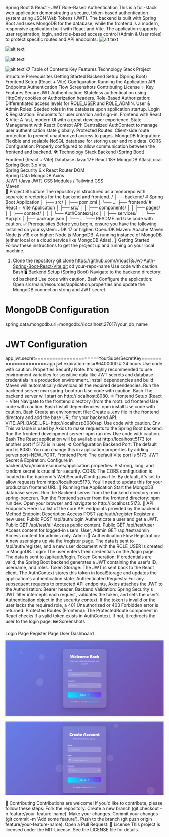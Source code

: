 Spring Boot & React - JWT Role-Based Authentication
This is a full-stack web application demonstrating a secure, token-based authentication system using JSON Web Tokens (JWT). The backend is built with Spring Boot and uses MongoDB for the database, while the frontend is a modern, responsive application built with React and Vite.
The application supports user registration, login, and role-based access control (Admin & User roles) to protect specific routes and API endpoints.
![alt text](https://img.shields.io/badge/License-MIT-yellow.svg)

![alt text](https://img.shields.io/badge/Spring_Boot-3.x-brightgreen.svg)

![alt text](https://img.shields.io/badge/React-18.x-blue.svg)

![alt text](https://img.shields.io/badge/Vite-5.x-purple.svg)
📋 Table of Contents
Key Features
Technology Stack
Project Structure
Prerequisites
Getting Started
Backend Setup (Spring Boot)
Frontend Setup (React + Vite)
Configuration
Running the Application
API Endpoints
Authentication Flow
Screenshots
Contributing
License
✨ Key Features
Secure JWT Authentication: Stateless authentication using HttpOnly cookies or Authorization headers.
Role-Based Authorization: Differentiated access levels for ROLE_USER and ROLE_ADMIN.
User & Admin Roles: Seeded roles in the database upon application startup.
Login & Registration: Endpoints for user creation and sign-in.
Frontend with React & Vite: A fast, modern UI with a great developer experience.
State Management with React Context API: Centralized AuthContext to manage user authentication state globally.
Protected Routes: Client-side route protection to prevent unauthorized access to pages.
MongoDB Integration: Flexible and scalable NoSQL database for storing user and role data.
CORS Configuration: Properly configured to allow communication between the frontend and backend.
🛠️ Technology Stack
Backend (Spring Boot)	Frontend (React + Vite)	Database
Java 17+	React 18+	MongoDB Atlas/Local
Spring Boot 3.x	Vite	
Spring Security 6.x	React Router DOM	
Spring Data MongoDB	Axios	
JJWT (Java JWT)	CSS Modules / Tailwind CSS	
Maven		
📁 Project Structure
The repository is structured as a monorepo with separate directories for the backend and frontend.
/
├── backend/                  # Spring Boot Application
│   ├── src/
│   ├── pom.xml
│   └── ...
├── frontend/                 # React + Vite Application
│   ├── src/
│   │   ├── components/
│   │   ├── pages/
│   │   ├── context/
│   │   │   └── AuthContext.jsx
│   │   ├── services/
│   │   └── App.jsx
│   ├── package.json
│   └── ...
└── README.md
Use code with caution.
✅ Prerequisites
Before you begin, ensure you have the following installed on your system:
JDK 17 or higher: OpenJDK
Maven: Apache Maven
Node.js v18.x or higher: Node.js
MongoDB: A running instance of MongoDB (either local or a cloud service like MongoDB Atlas).
🚀 Getting Started
Follow these instructions to get the project up and running on your local machine.
1. Clone the repository
git clone https://github.com/Arious18/Jwt-Auth-Spring-Boot-React-Vite.git
cd your-repo-name
Use code with caution.
Bash
🖥️ Backend Setup (Spring Boot)
Navigate to the backend directory:
cd backend
Use code with caution.
Bash
Configure the application:
Open src/main/resources/application.properties and update the MongoDB connection string and JWT secret.
# MongoDB Configuration
spring.data.mongodb.uri=mongodb://localhost:27017/your_db_name

# JWT Configuration
app.jwt.secret======================YourSuperSecretKey=====================
app.jwt.expiration-ms=86400000 # 24 hours
Use code with caution.
Properties
Security Note: It's highly recommended to use environment variables for sensitive data like JWT secrets and database credentials in a production environment.
Install dependencies and build:
Maven will automatically download all the required dependencies.
Run the backend server:
mvn spring-boot:run
Use code with caution.
Bash
The backend server will start on http://localhost:8080.
⚛️ Frontend Setup (React + Vite)
Navigate to the frontend directory (from the root):
cd frontend
Use code with caution.
Bash
Install dependencies:
npm install
Use code with caution.
Bash
Create an environment file:
Create a .env file in the frontend directory and add the base URL for your backend API.
VITE_API_BASE_URL=http://localhost:8080/api
Use code with caution.
Env
This variable is used by Axios to make requests to the Spring Boot backend.
Run the frontend development server:
npm run dev
Use code with caution.
Bash
The React application will be available at http://localhost:5173 (or another port if 5173 is in use).
⚙️ Configuration
Backend Port: The default port is 8080. You can change this in application.properties by adding server.port=NEW_PORT.
Frontend Port: The default Vite port is 5173.
JWT Secret & Expiration: Configure in backend/src/main/resources/application.properties. A strong, long, and random secret is crucial for security.
CORS: The CORS configuration is located in the backend's WebSecurityConfig.java file. By default, it's set to allow requests from http://localhost:5173. You'll need to update this for your production frontend URL.
🏃 Running the Application
Start the MongoDB database server.
Run the Backend server from the backend directory: mvn spring-boot:run.
Run the Frontend server from the frontend directory: npm run dev.
Open your browser and navigate to http://localhost:5173.
📡 API Endpoints
Here is a list of the core API endpoints provided by the backend.
Method	Endpoint	Description	Access
POST	/api/auth/register	Register a new user.	Public
POST	/api/auth/login	Authenticate a user and get a JWT.	Public
GET	/api/test/all	Access public content.	Public
GET	/api/test/user	Access content for logged-in users.	User, Admin
GET	/api/test/admin	Access content for admins only.	Admin
🔄 Authentication Flow
Registration: A new user signs up via the /register page. The data is sent to /api/auth/register, and a new user document with the ROLE_USER is created in MongoDB.
Login: The user enters their credentials on the /login page. The data is sent to /api/auth/login.
Token Generation: If credentials are valid, the Spring Boot backend generates a JWT containing the user's ID, username, and roles.
Token Storage: The JWT is sent back to the React client. The AuthContext stores this token in localStorage and updates the application's authentication state.
Authenticated Requests: For any subsequent requests to protected API endpoints, Axios attaches the JWT to the Authorization: Bearer <token> header.
Backend Validation: Spring Security's JWT filter intercepts each request, validates the token, and sets the user's Authentication object in the security context. If the token is invalid or the user lacks the required role, a 401 Unauthorized or 403 Forbidden error is returned.
Protected Routes (Frontend): The ProtectedRoute component in React checks if a valid token exists in AuthContext. If not, it redirects the user to the login page.
🖼️ Screenshots
<!-- Add screenshots of your application to make the README more engaging. -->
<!-- Example: -->

Login Page	Register Page	User Dashboard


![Login](Images/1)


![Register](Images/2)

🤝 Contributing
Contributions are welcome! If you'd like to contribute, please follow these steps:
Fork the repository.
Create a new branch (git checkout -b feature/your-feature-name).
Make your changes.
Commit your changes (git commit -m 'Add some feature').
Push to the branch (git push origin feature/your-feature-name).
Open a Pull Request.
📜 License
This project is licensed under the MIT License. See the LICENSE file for details.
